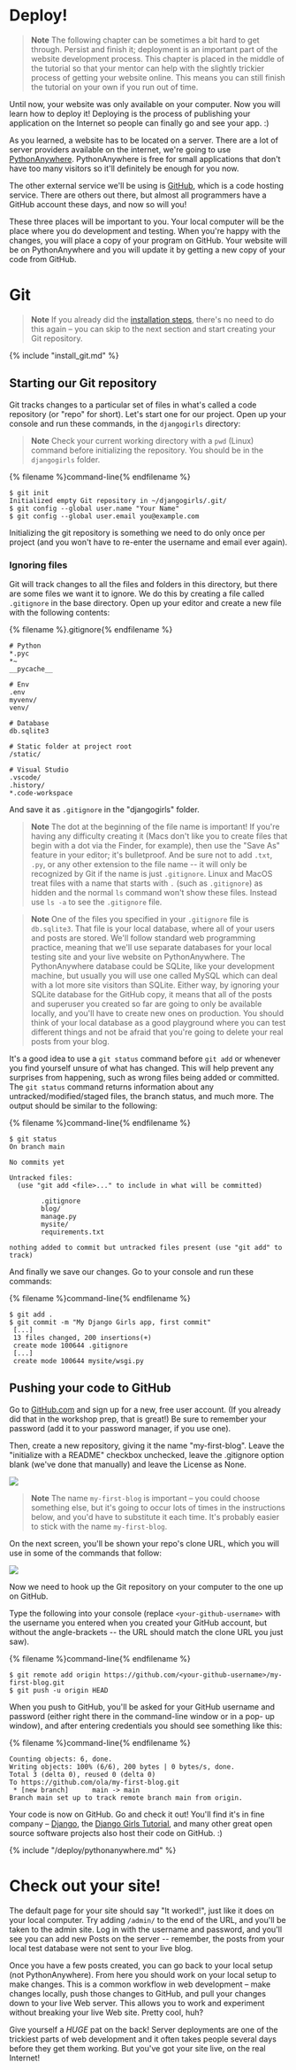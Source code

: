 # Deploy!

> **Note** The following chapter can be sometimes a bit hard to get through. Persist and finish it; deployment is an important part of the 
website development process. This chapter is placed in the middle of the tutorial so that your mentor can help with the slightly trickier 
process of getting your website online. This means you can still finish the tutorial on your own if you run out of time.

Until now, your website was only available on your computer.  Now you will learn how to deploy it! Deploying is the process of publishing 
your application on the Internet so people can finally go and see your app. :)

As you learned, a website has to be located on a server. There are a lot of server providers available on the internet, we're going to use 
[PythonAnywhere](https://www.pythonanywhere.com/). PythonAnywhere is free for small applications that don't have too many visitors so it'll 
definitely be enough for you now.

The other external service we'll be using is [GitHub](https://www.github.com), which is a code hosting service. There are others out there, 
but almost all programmers have a GitHub account these days, and now so will you!

These three places will be important to you.  Your local computer will be the place where you do development and testing.  When you're happy 
with the changes, you will place a copy of your program on GitHub.  Your website will be on PythonAnywhere and you will update it by 
getting a new copy of your code from GitHub.

# Git

> **Note** If you already did the [installation steps](../README.md), there's no need to do this again – you can skip to 
the next section and start creating your Git repository.

{% include "install_git.md" %}

## Starting our Git repository

Git tracks changes to a particular set of files in what's called a code repository (or "repo" for short). Let's start one for our project. 
Open up your console and run these commands, in the `djangogirls` directory:

> **Note** Check your current working directory with a `pwd` (Linux) command before initializing the repository. 
You should be in the `djangogirls` folder.

{% filename %}command-line{% endfilename %}
```
$ git init
Initialized empty Git repository in ~/djangogirls/.git/
$ git config --global user.name "Your Name"
$ git config --global user.email you@example.com
```
Initializing the git repository is something we need to do only once per project (and you won't have to re-enter the username and email 
ever again).

### Ignoring files

Git will track changes to all the files and folders in this directory, but there are some files we want it to ignore. We do this by 
creating a file called `.gitignore` in the base directory. Open up your editor and create a new file with the following contents:

{% filename %}.gitignore{% endfilename %}
```
# Python
*.pyc
*~
__pycache__

# Env
.env
myvenv/
venv/

# Database
db.sqlite3

# Static folder at project root
/static/

# Visual Studio
.vscode/
.history/
*.code-workspace
```

And save it as `.gitignore` in the "djangogirls" folder.

> **Note** The dot at the beginning of the file name is important!  If you're having any difficulty creating it (Macs don't like you to 
create files that begin with a dot via the Finder, for example), then use the "Save As" feature in your editor; it's bulletproof. And be 
sure not to add `.txt`, `.py`, or any other extension to the file name -- it will only be recognized by Git if the name is just 
`.gitignore`.
Linux and MacOS treat files with a name that starts with `.` (such as `.gitignore`) as hidden
and the normal `ls` command won't show these files.
Instead use `ls -a` to see the `.gitignore` file.

> **Note** One of the files you specified in your `.gitignore` file is `db.sqlite3`. That file is your local database, where all of your 
users and posts are stored. We'll follow standard web programming practice, meaning that we'll use separate databases for your local 
testing site and your live website on PythonAnywhere. The PythonAnywhere database could be SQLite, like your development machine, but 
usually you will use one called MySQL which can deal with a lot more site visitors than SQLite. Either way, by ignoring your SQLite 
database for the GitHub copy, it means that all of the posts and superuser you created so far are going to only be available locally, and 
you'll have to create new ones on production. You should think of your local database as a good playground where you can test different 
things and not be afraid that you're going to delete your real posts from your blog.

It's a good idea to use a `git status` command before `git add` or whenever you find yourself unsure of what has changed. This will help 
prevent any surprises from happening, such as wrong files being added or committed. The `git status` command returns information about any 
untracked/modified/staged files, the branch status, and much more. The output should be similar to the following:


{% filename %}command-line{% endfilename %}
```
$ git status
On branch main

No commits yet

Untracked files:
  (use "git add <file>..." to include in what will be committed)

        .gitignore
        blog/
        manage.py
        mysite/
        requirements.txt

nothing added to commit but untracked files present (use "git add" to track)
```

And finally we save our changes. Go to your console and run these commands:

{% filename %}command-line{% endfilename %}
```
$ git add .
$ git commit -m "My Django Girls app, first commit"
 [...]
 13 files changed, 200 insertions(+)
 create mode 100644 .gitignore
 [...]
 create mode 100644 mysite/wsgi.py
```


## Pushing your code to GitHub

Go to [GitHub.com](https://www.github.com) and sign up for a new, free user account. (If you already did that in the workshop prep, that is 
great!) Be sure to remember your password (add it to your password manager, if you use one).

Then, create a new repository, giving it the name "my-first-blog". Leave the "initialize with a README" checkbox unchecked, leave the 
.gitignore option blank (we've done that manually) and leave the License as None.

![](images/new_github_repo.png)

> **Note** The name `my-first-blog` is important – you could choose something else, but it's going to occur lots of times in the 
instructions below, and you'd have to substitute it each time. It's probably easier to stick with the name `my-first-blog`.

On the next screen, you'll be shown your repo's clone URL, which you will use in some of the commands that follow:

![](images/github_get_repo_url_screenshot.png)

Now we need to hook up the Git repository on your computer to the one up on GitHub.

Type the following into your console (replace `<your-github-username>` with the username you entered when you created your GitHub account, 
but without the angle-brackets -- the URL should match the clone URL you just saw).

{% filename %}command-line{% endfilename %}
```
$ git remote add origin https://github.com/<your-github-username>/my-first-blog.git
$ git push -u origin HEAD
```

When you push to GitHub, you'll be asked for your GitHub username and password (either right there in the command-line window or in a pop-
up window), and after entering credentials you should see something like this:

{% filename %}command-line{% endfilename %}
```
Counting objects: 6, done.
Writing objects: 100% (6/6), 200 bytes | 0 bytes/s, done.
Total 3 (delta 0), reused 0 (delta 0)
To https://github.com/ola/my-first-blog.git
 * [new branch]      main -> main
Branch main set up to track remote branch main from origin.
```

<!--TODO: maybe do ssh keys installs in install party, and point ppl who dont have it to an extension -->

Your code is now on GitHub. Go and check it out! You'll find it's in fine company – [Django](https://github.com/django/django), the 
[Django Girls Tutorial](https://github.com/DjangoGirls/tutorial), and many other great open source software projects also host their code on GitHub. :)

{% include "/deploy/pythonanywhere.md" %}

# Check out your site!

The default page for your site should say "It worked!", just like it does on your local computer. Try adding `/admin/` to the end of the 
URL, and you'll be taken to the admin site. Log in with the username and password, and you'll see you can add new Posts on the server -- 
remember, the posts from your local test database were not sent to your live blog.

Once you have a few posts created, you can go back to your local setup (not PythonAnywhere). From here you should work on your local setup 
to make changes. This is a common workflow in web development – make changes locally, push those changes to GitHub, and pull your changes 
down to your live Web server. This allows you to work and experiment without breaking your live Web site. Pretty cool, huh?


Give yourself a *HUGE* pat on the back! Server deployments are one of the trickiest parts of web development and it often takes people 
several days before they get them working. But you've got your site live, on the real Internet!
